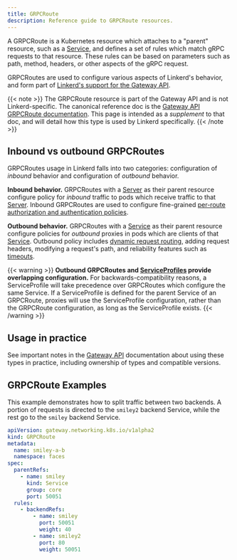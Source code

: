 ```yaml
---
title: GRPCRoute
description: Reference guide to GRPCRoute resources.
---
```


A GRPCRoute is a Kubernetes resource which attaches to a "parent" resource,
such as a [Service], and defines a set of rules which match gRPC requests to
that resource. These rules can be based on parameters such as path, method,
headers, or other aspects of the gRPC request.

GRPCRoutes are used to configure various aspects of Linkerd's behavior, and form
part of [Linkerd's support for the Gateway API](../features/gateway-api/).

{{< note >}}
The GRPCRoute resource is part of the Gateway API and is not Linkerd-specific.
The canonical reference doc is the [Gateway API GRPCRoute
documentation](https://gateway-api.sigs.k8s.io/api-types/grpcroute/). This page
is intended as a *supplement* to that doc, and will detail how this type is
used by Linkerd specifically.
{{< /note >}}

## Inbound vs outbound GRPCRoutes

GRPCRoutes usage in Linkerd falls into two categories: configuration of
*inbound* behavior and configuration of *outbound* behavior.

**Inbound behavior.** GRPCRoutes with a [Server] as their parent resource
configure policy for _inbound_ traffic to pods which receive traffic to that
[Server]. Inbound GRPCRoutes are used to configure fine-grained [per-route
authorization and authentication policies][auth-policy].

**Outbound behavior.** GRPCRoutes with a [Service] as their parent resource
configure policies for _outbound_ proxies in pods which are clients of that
[Service]. Outbound policy includes [dynamic request routing][dyn-routing],
adding request headers, modifying a request's path, and reliability features
such as [timeouts].

{{< warning >}}
**Outbound GRPCRoutes and [ServiceProfiles](service-profiles/) provide
overlapping configuration.** For backwards-compatibility reasons, a
ServiceProfile will take precedence over GRPCRoutes which configure the same
Service. If a ServiceProfile is defined for the parent Service of an GRPCRoute,
proxies will use the ServiceProfile configuration, rather than the GRPCRoute
configuration, as long as the ServiceProfile
exists.
{{< /warning >}}

## Usage in practice

See important notes in the [Gateway API] documentation about using these types
in practice, including ownership of types and compatible versions.

## GRPCRoute Examples

This example demonstrates how to split traffic between two backends. A portion
of requests is directed to the `smiley2` backend Service, while the rest go to
the `smiley` backend Service.

```yaml
apiVersion: gateway.networking.k8s.io/v1alpha2
kind: GRPCRoute
metadata:
  name: smiley-a-b
  namespace: faces
spec:
  parentRefs:
    - name: smiley
      kind: Service
      group: core
      port: 50051
  rules:
    - backendRefs:
        - name: smiley
          port: 50051
          weight: 40
        - name: smiley2
          port: 80
          weight: 50051
```

[ServiceProfile]: ../features/service-profiles/
[Gateway API]: https://gateway-api.sigs.k8s.io/
[ns-boundaries]: https://gateway-api.sigs.k8s.io/geps/gep-1426/#namespace-boundaries
[Server]: authorization-policy/#server
[Service]: https://kubernetes.io/docs/concepts/services-networking/service/
[auth-policy]: ../tasks/configuring-per-route-policy/
[dyn-routing]: ../tasks/configuring-dynamic-request-routing/
[timeouts]: timeouts/#configuring-timeouts
